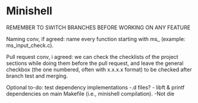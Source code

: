# Minishell

REMEMBER TO SWITCH BRANCHES BEFORE WORKING ON ANY FEATURE

Naming conv, if agreed: name every function starting with ms_ (example: ms_input_check.c).

Pull request conv, i agreed: we can check the checklists of the project sections while doing them before the pull request, and leave the general checkbox (the one numbered, often with x.x.x.x format) to be checked after branch test and merging.

Optional to-do: test dependency implementations
	-.d files?
	- libft & printf dependencies on main Makefile (i.e., minishell compilation).
	-Not die
